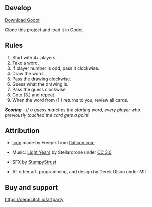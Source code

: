 ## Develop

[Download Godot](https://godotengine.org/download/)

Clone this project and load it in Godot

## Rules
1. Start with 4+ players.
2. Take a word.
3. If player number is odd, pass it clockwise.
4. Draw the word.
5. Pass the drawing clockwise.
6. Guess what the drawing is.
7. Pass the guess clockwise
8. Goto (3.) and repeat.
9. When the word from (1.) returns to you, review all cards.

_**Scoring** -
If a guess matches the starting word, every player who previously touched the card gets a point._

## Attribution

- [Icon](https://www.flaticon.com/free-icon/palette_2492988) made by Freepik from [flaticon.com](https://www.flaticon.com)

- Music: [Light Years](https://freemusicarchive.org/music/Stellardrone/Light_Years_1227) by Stellardrone under [CC 3.0](https://creativecommons.org/licenses/by/3.0/)

- SFX by [StumpyStrust](https://opengameart.org/content/ui-sounds)

- All other art, programming, and design by Derek Olson under MIT

## Buy and support

https://derac.itch.io/artparty